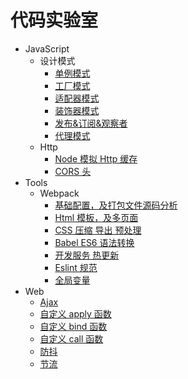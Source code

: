 # 代码实验室

- JavaScript
  - 设计模式
    - [单例模式](node/design-pattern/single/index.js)
    - [工厂模式](node/design-pattern/factory/index.js)
    - [适配器模式](node/design-pattern/adapter/index.js)
    - [装饰器模式](node/design-pattern/decorator/index.js)
    - [发布&订阅&观察者](node/design-pattern/observer/index.js)
    - [代理模式](node/design-pattern/observer/index.js)
  - Http
    - [Node 模拟 Http 缓存](node/http/index.js#L19)
    - [CORS 头](node/http/index.js#L67)
- Tools
  - Webpack
    - [基础配置，及打包文件源码分析](tools/webpack/demo01)
    - [Html 模板，及多页面](tools/webpack/demo02)
    - [CSS 压缩 导出 预处理](tools/webpack/demo03)
    - [Babel ES6 语法转换](tools/webpack/demo04)
    - [开发服务 热更新](tools/webpack/demo05)
    - [Eslint 规范](tools/webpack/demo06)
    - [全局变量](tools/webpack/demo07)
- Web
  - [Ajax](web/ajax.js)
  - [自定义 apply 函数](web/apply.js)
  - [自定义 bind 函数](web/bind.js)
  - [自定义 call 函数](web/call.js)
  - [防抖](web/debounce.js)
  - [节流](web/throttle.js)